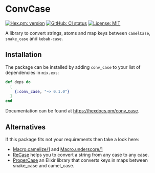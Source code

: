 # ConvCase
[![Hex.pm: version](https://img.shields.io/hexpm/v/conv_case.svg?style=flat-square)](https://hex.pm/packages/conv_case)
[![GitHub: CI status](https://img.shields.io/github/actions/workflow/status/hrzndhrn/conv_case/ci.yml?branch=main&style=flat-square)](https://github.com/hrzndhrn/conv_case/actions)
[![License: MIT](https://img.shields.io/badge/License-MIT-yellow.svg?style=flat-square)](https://github.com/hrzndhrn/conv_case/blob/main/LICENSE.md)

A library to convert strings, atoms and map keys between `camelCase`,
`snake_case` and `kebab-case`.

## Installation

The package can be installed by adding `conv_case` to your list of dependencies
in `mix.exs`:

```elixir
def deps do
  [
    {:conv_case, "~> 0.1.0"}
  ]
end
```

Documentation can be found at https://hexdocs.pm/conv_case.

## Alternatives

If this package fits not your requirements then take a look here:

  * [Macro.camelize/1](https://hexdocs.pm/elixir/Macro.html#camelize/1) and
    [Macro.underscore/1](https://hexdocs.pm/elixir/Macro.html#underscore/1)
  * [ReCase](https://github.com/sobolevn/recase) helps you to convert a string
    from any case to any case.
  * [ProperCase](https://github.com/johnnyji/proper_case) an Elixir library that
    converts keys in maps between snake_case and camel_case.

